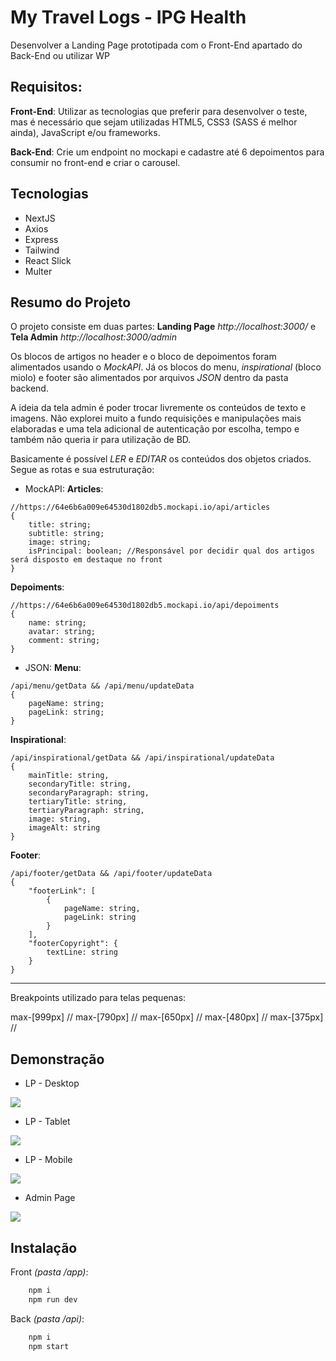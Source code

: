 # My Travel Logs - IPG Health

Desenvolver a Landing Page prototipada com o Front-End apartado do Back-End ou utilizar WP


## Requisitos:
**Front-End**: Utilizar as tecnologias que preferir para desenvolver o teste, mas é necessário que sejam utilizadas HTML5, CSS3 (SASS é melhor ainda), JavaScript e/ou frameworks.

**Back-End**: Crie um endpoint no mockapi e cadastre até 6 depoimentos para consumir no front-end e criar o carousel.
## Tecnologias
- NextJS
- Axios
- Express
- Tailwind
- React Slick
- Multer

## Resumo do Projeto
O projeto consiste em duas partes: **Landing Page** *http://localhost:3000/* e **Tela Admin** *http://localhost:3000/admin*

Os blocos de artigos no header e o bloco de depoimentos foram alimentados usando o *MockAPI*. Já os blocos do menu, *inspirational* (bloco miolo) e footer são alimentados por arquivos *JSON* dentro da pasta backend.

A ideia da tela admin é poder trocar livremente os conteúdos de texto e imagens. Não explorei muito a fundo requisições e manipulações mais elaboradas e uma tela adicional de autenticação por escolha, tempo e também não queria ir para utilização de BD.

Basicamente é possível *LER* e *EDITAR* os conteúdos dos objetos criados. Segue as rotas e sua estruturação:

- MockAPI:
**Articles**:
```
//https://64e6b6a009e64530d1802db5.mockapi.io/api/articles
{
    title: string;
    subtitle: string;
    image: string;
    isPrincipal: boolean; //Responsável por decidir qual dos artigos será disposto em destaque no front
}
```
**Depoiments**:
```
//https://64e6b6a009e64530d1802db5.mockapi.io/api/depoiments
{
    name: string;
    avatar: string;
    comment: string;
}
```
- JSON:
**Menu**:
```
/api/menu/getData && /api/menu/updateData
{
    pageName: string;
    pageLink: string;
}
```

**Inspirational**:
```
/api/inspirational/getData && /api/inspirational/updateData
{
    mainTitle: string,
    secondaryTitle: string,
    secondaryParagraph: string,
    tertiaryTitle: string,
    tertiaryParagraph: string,
    image: string,
    imageAlt: string
}
```

**Footer**:
```
/api/footer/getData && /api/footer/updateData
{
    "footerLink": [
        {
            pageName: string,
            pageLink: string
        }
    ],
    "footerCopyright": {
        textLine: string
    }
}
```
---

Breakpoints utilizado para telas pequenas:

max-[999px] //
max-[790px] //
max-[650px] //
max-[480px] //
max-[375px] //
## Demonstração
- LP - Desktop
<img src="demonstration\desktop-lp.gif">

- LP - Tablet
<img src="demonstration\tablet-lp.gif">

- LP - Mobile
<img src="demonstration\mobile-lp.gif">

- Admin Page
<img src="demonstration\admin.gif">

## Instalação

Front *(pasta /app)*:

```bash
    npm i
    npm run dev
```

 Back *(pasta /api)*:

```bash
    npm i
    npm start
```   

